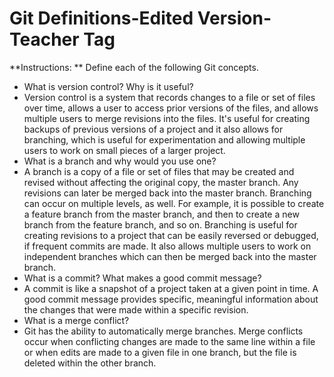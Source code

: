 # Git Definitions-Edited Version-Teacher Tag

**Instructions: ** Define each of the following Git concepts.

* What is version control?  Why is it useful?
 * Version control is a system that records changes to a file or set of files over time, allows a user to access prior versions of the files, and allows multiple users to merge revisions into the files. It's useful for creating backups of previous versions of a project and it also allows for branching, which is useful for experimentation and allowing multiple users to work on small pieces of a larger project.
* What is a branch and why would you use one?
 * A branch is a copy of a file or set of files that may be created and revised without affecting the original copy, the master branch. Any revisions can later be merged back into the master branch. Branching can occur on multiple levels, as well. For example, it is possible to create a feature branch from the master branch, and then to create a new branch from the feature branch, and so on. Branching is useful for creating revisions to a project that can be easily reversed or debugged, if frequent commits are made. It also allows multiple users to work on independent branches which can then be merged back into the master branch.
* What is a commit? What makes a good commit message?
 * A commit is like a snapshot of a project taken at a given point in time. A good commit message provides specific, meaningful information about the changes that were made within a specific revision.
* What is a merge conflict?
 * Git has the ability to automatically merge branches. Merge conflicts occur when conflicting changes are made to the same line within a file or when edits are made to a given file in one branch, but the file is deleted within the other branch.